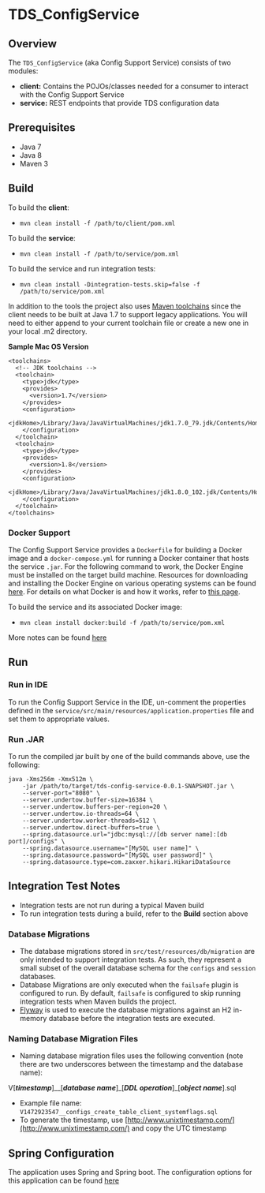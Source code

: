 # TDS_ConfigService
## Overview
The `TDS_ConfigService` (aka Config Support Service) consists of two modules:

* **client:** Contains the POJOs/classes needed for a consumer to interact with the Config Support Service
* **service:** REST endpoints that provide TDS configuration data

## Prerequisites

* Java 7
* Java 8
* Maven 3

## Build
To build the **client**:

* `mvn clean install -f /path/to/client/pom.xml`

To build the **service**:

* `mvn clean install -f /path/to/service/pom.xml`

To build the service and run integration tests:
  
* `mvn clean install -Dintegration-tests.skip=false -f /path/to/service/pom.xml`

In addition to the tools the project also uses [Maven toolchains](https://maven.apache.org/guides/mini/guide-using-toolchains.html) since the client needs to be built at Java 1.7 to support legacy applications.  You will need to either append to your current toolchain file or create a new one in your local .m2 directory.

**Sample Mac OS Version**  

```<?xml version="1.0" encoding="UTF8"?>
<toolchains>
  <!-- JDK toolchains -->
  <toolchain>
    <type>jdk</type>
    <provides>
      <version>1.7</version>
    </provides>
    <configuration>
      <jdkHome>/Library/Java/JavaVirtualMachines/jdk1.7.0_79.jdk/Contents/Home</jdkHome>
    </configuration>
  </toolchain>
  <toolchain>
    <type>jdk</type>
    <provides>
      <version>1.8</version>
    </provides>
    <configuration>
      <jdkHome>/Library/Java/JavaVirtualMachines/jdk1.8.0_102.jdk/Contents/Home</jdkHome>
    </configuration>
  </toolchain>
</toolchains>
```

### Docker Support
The Config Support Service provides a `Dockerfile` for building a Docker image and a `docker-compose.yml` for running a Docker container that hosts the service `.jar`.  For the following command to work, the Docker Engine must be installed on the target build machine.  Resources for downloading and installing the Docker Engine on various operating systems can be found [here](https://docs.docker.com/engine/installation/).  For details on what Docker is and how it works, refer to [this page](https://www.docker.com/what-docker).

To build the service and its associated Docker image:

* `mvn clean install docker:build -f /path/to/service/pom.xml`

More notes can be found [here](documentation/docker_faq.md)

## Run
### Run in IDE
To run the Config Support Service in the IDE, un-comment the properties defined in the `service/src/main/resources/application.properties` file and set them to appropriate values.

### Run .JAR
To run the compiled jar built by one of the build commands above, use the following:

```
java -Xms256m -Xmx512m \
    -jar /path/to/target/tds-config-service-0.0.1-SNAPSHOT.jar \
    --server-port="8080" \
    --server.undertow.buffer-size=16384 \
    --server.undertow.buffers-per-region=20 \
    --server.undertow.io-threads=64 \
    --server.undertow.worker-threads=512 \
    --server.undertow.direct-buffers=true \
    --spring.datasource.url="jdbc:mysql://[db server name]:[db port]/configs" \
    --spring.datasource.username="[MySQL user name]" \
    --spring.datasource.password="[MySQL user password]" \
    --spring.datasource.type=com.zaxxer.hikari.HikariDataSource
```

## Integration Test Notes
* Integration tests are not run during a typical Maven build
* To run integration tests during a build, refer to the **Build** section above

### Database Migrations
* The database migrations stored in `src/test/resources/db/migration` are only intended to support integration tests.  As such, they represent a small subset of the overall database schema for the `configs` and `session` databases.
* Database Migrations are only executed when the `failsafe` plugin is configured to run.  By default, `failsafe` is configured to skip running integration tests when Maven builds the project.
* [Flyway](https://flywaydb.org/) is used to execute the database migrations against an H2 in-memory database before the integration tests are executed. 

### Naming Database Migration Files
* Naming database migration files uses the following convention (note there are two underscores between the timestamp and the database name):

V[***timestamp***]_\_[***database name***]\_[***DDL operation***]\_[***object name***].sql

* Example file name: `V1472923547__configs_create_table_client_systemflags.sql`
* To generate the timestamp, use [http://www.unixtimestamp.com/](http://www.unixtimestamp.com/) and copy the UTC timestamp

## Spring Configuration
The application uses Spring and Spring boot. The configuration options for this application can be found [here](documentation/spring_configuration.md)
